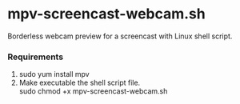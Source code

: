 # mpv-screencast-webcam.sh
Borderless webcam preview for a screencast with Linux shell script.

### Requirements
1. sudo yum install mpv 
2. Make executable the shell script file.  
  sudo chmod +x mpv-screencast-webcam.sh
